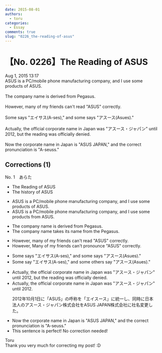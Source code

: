 ```yaml
---
date: 2015-08-01
authors:
  - toru
categories:
  - Essay
comments: true
slug: "0226_the-reading-of-asus"
---
```


# 【No. 0226】The Reading of ASUS
<div class="date">Aug 1, 2015 13:17</div>
<div id="post"><div id="body_show_ori">
ASUS is a PC/mobile phone manufacturing company, and I use some products of ASUS.<br/><br/>The company name is derived from Pegasus.<br/><br/>However, many of my friends can't read "ASUS" correctly.<br/><br/>Some says "エイサス(A-ses)," and some says "アスース(Asues)."<br/><br/>Actually, the official corporate name in Japan was "アスース・ジャパン" until 2012, but the reading was officially denied.<br/><br/>Now the corporate name in Japan is "ASUS JAPAN," and the correct pronunciation is "A-seuss."
</div></div>

<!-- more -->


## Corrections (1)
<div id="block"><div class="first_name"> No. 1　<span class="just_name">あらた</span></div><div id="block2">
<ul class="correction_field">
<li class="incorrect">The Reading of ASUS</li>
<li class="corrected correct">
The <span class="f_blue">history</span> of ASUS
</li>
</ul>
<ul class="correction_field">
<li class="incorrect">ASUS is a PC/mobile phone manufacturing company, and I use some products of ASUS.</li>
<li class="corrected correct">
ASUS is a PC/mobile phone manufacturing company, and I use some products <span class="f_blue">from</span> ASUS.
</li>
</ul>
<ul class="correction_field">
<li class="incorrect">The company name is derived from Pegasus.</li>
<li class="corrected correct">
The company name <span class="f_blue">takes its name from the</span> Pegasus.
</li>
</ul>
<ul class="correction_field">
<li class="incorrect">However, many of my friends can't read "ASUS" correctly.</li>
<li class="corrected correct">
<span class="sline">However,</span> Many of my friends can't <span class="f_blue">pronounce</span> "ASUS" correctly.
</li>
</ul>
<ul class="correction_field">
<li class="incorrect">Some says "エイサス(A-ses)," and some says "アスース(Asues)."</li>
<li class="corrected correct">
Some say "エイサス(A-ses)," and some <span class="f_blue">others</span> say "アスース(Asues)."
</li>
</ul>
<ul class="correction_field">
<li class="incorrect">Actually, the official corporate name in Japan was "アスース・ジャパン" until 2012, but the reading was officially denied.</li>
<li class="corrected correct">
Actually, the official corporate name in Japan was "アスース・ジャパン" until 2012.
<p class="correction_comment">2012年10月1日に「ASUS」の呼称を「エイスース」に統一し、同時に日本法人のアスース・ジャパン株式会社をASUS JAPAN株式会社に社名変更した。</p>
</li>
</ul>
<ul class="correction_field">
<li class="incorrect">Now the corporate name in Japan is "ASUS JAPAN," and the correct pronunciation is "A-seuss."</li>
<li class="corrected perfect">This sentence is perfect! No correction needed!</li>
</ul>
</div><div class="name"><span class="just_name">Toru</span><br>
Thank you very much for correcting my post! :D
</div>
</div>
